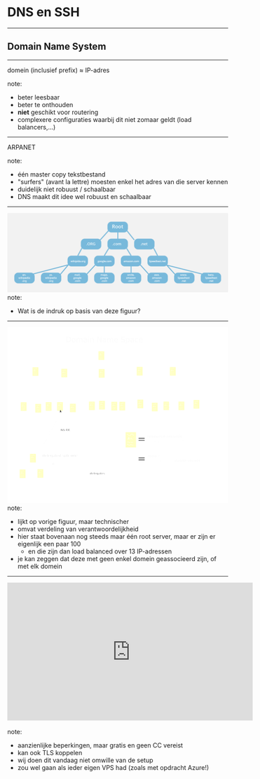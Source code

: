 # DNS en SSH
---
## Domain Name System
---
domein (inclusief prefix) ≈ IP-adres

note:
- beter leesbaar
- beter te onthouden
- **niet** geschikt voor routering
- complexere configuraties waarbij dit niet zomaar geldt (load balancers,...)
---
ARPANET

note:
- één master copy tekstbestand
- "surfers" (avant la lettre) moesten enkel het adres van die server kennen
- duidelijk niet robuust / schaalbaar
- DNS maakt dit idee wel robuust en schaalbaar
---
![DNS root server](./afbeeldingen/dns-root-server.png)
note:
- Wat is de indruk op basis van deze figuur?
---
![domain name space](./afbeeldingen/Domain_name_space.svg)
note:
- lijkt op vorige figuur, maar technischer
- omvat verdeling van verantwoordelijkheid
- hier staat bovenaan nog steeds maar één root server, maar er zijn er eigenlijk een paar 100
  - en die zijn dan load balanced over 13 IP-adressen
- je kan zeggen dat deze met geen enkel domein geassocieerd zijn, of met elk domein
---
<iframe width="560" height="315" src="https://www.youtube.com/embed/27r4Bzuj5NQ?si=dgP3K7T8dTUtqYqV"
                    title="YouTube video player" frameborder="0"
                    allow="accelerometer; autoplay; clipboard-write; encrypted-media; gyroscope; picture-in-picture; web-share"
                    allowfullscreen />

note:
- eindgebruiker moet een DNS-resolver instellen ≠ name server
- zie netwerksettings
- normaal mee ingesteld met IP-adres, maar manueel aanpasbaar
- bv. switchen naar Google DNS
- voorgesteld als IP-adres, want niet raadpleegbaar via naam
- luistert op poort 53
  - name servers doen dit ook, maar hebben andere **verantwoordelijkheid**
---
Caching

note:
- DNS-records hebben een TTL
- "non-authoritative" = afkomstig uit een cache, niet recht van de bron
---
Load balancing

note:
- voor wanneer meerdere servers dezelfde dienst aanbeiden
- heel makkelijk: gewoon afwisselend andere antwoorden geven op queries
---
- Open het Wireshark bestand DNS1 van op DigitAP
- Stel een filter in zodat je enkel HTTP en DNS ziet
  - Een OR van filters doe je met `||`
- Beantwoord volgende vragen:
  - Wat is het IP-adres van de DNS server die bevraagd wordt?
  - Hoeveel IP adressen worden er door de DNS server gevonden voor host www.ietf.org?
  - Welke adressen zijn dit?
  - Welk wordt uiteindelijk door de host gebruikt om te surfen?
  - Hoe lang mag de host dit adres beschouwen als geldig?
---
- Om een DNS server te bevragen, gebruik je `nslookup`
  - Mogelijk moet je hiervoor je Windows Terminal als admin openen
- Vraag het DNS record op voor www.ap.be
  - Welke DNS server heeft de vraag beantwoord?
  - Welk adres krijg je?
  - Is de server authoritative voor dit domein?
- Vraag het DNS record op voor learning.ap.be
  - Welke DNS server heeft de vraag beantwoord?
  - Welk adres krijg je?
  - Is de server authoritative voor dit domein?
  - Wat valt op in vergelijking met de eerdere query? Wat zou dit kunnen betekenen?
---
- Je DNS-server is automatisch toegekend
- Je kan hem systeembreed wijzigen of je kan bij `nslookup` een andere gebruiken
- Probeer uit: nslookup `www.ap.be 8.8.8.8`
- Krijg je hetzelfde antwoord als eerder?
- Vraag aan volgende 4 DNS-servers waar www.amazon.com staat. Hou alle resultaten bij in één file:
  - 8.8.8.8
  - 195.130.130.4
  - 204.13.250.31
  - 195.238.2.21
- Wat verklaart dat de resultaten gelijk of verschillend zijn?
---
- A
- AAAA
- CNAME
- MX
- NS
  - SOA

note:
- belangrijkste records voor programmeurs
- je ziet deze zaken als je bv. zelf een domein registreert
- A = meest klassieke mapping (domeinnaam op IPv4-adres)
- Dus je vult iets in van de vorm example.com = 192.168.0.2
- AAAA = IPv6-versie
- CNAME = alias, i.e. ander domein (dat we dan zullen resolven)
  - kan bv. van pas komen om `www` en leeg prefix gelijk te schakelen
- MX = geassocieerde mail server (als je er zelf een hebt)
- NS = domeinnaam van een name server voor een domein
  - als je zelf alle namen onder een domein wil kunnen beheren
- SOA is vooral belangrijk als je een eigen zone managet, bevat zaken zoals contactadres beheerder en TTL
---
![voorbeeld DNS in GoDaddy](./afbeeldingen/voorbeeld-dns-godaddy.png)
---
Klassikale opdracht

note:
- klanten.netnoobs.be en bestellingen.netnoobs.be bereikbaar maken
- start zo kleinschalig mogelijk
- i.e. surf eerst van binnen Netnoobs netwerk via één server naar andere
- daarna vanaf .be name server
- doorgaan tot het lukt vanaf clients
---
Uitbreiding: winkelen.netnoobs.nl
---
## SSH

note:
- secure shell (remote login)
- vereist client en server
- applicatielaagprotocol
- standaard luistert server op poort 22
- client is voorzien bij Git Bash
- vaak niet mogelijk via wachtwoord, wel asymmetrische sleutels (zie TLS)
- klassiek gebruik = shell opstarten, maar ook voor Github, voor remote sessie VSC,...
  - alomtegenwoordig in cloud infrastructuur!
---
Gegeven:

- server IP (zelfde voor iedereen)
- container ID (individueel)
- loginnaam (individueel)
- poortnummer (individueel)
- wachtwoord (individueel)
---
- `ssh USERNAAM@SERVERIP`
- `docker exec -it CONTAINERID bash`
- `apt update; apt install -y nano; nano htdocs/index.html`
- bewerk de HTML en sla op zodat je je eigen site kan herkennen
- surf naar de website (hoe?)
- registreer via FreeDNS (niet toegankelijk via netwerk school, gebruik hotspot)
- controleer propagatie via WhatsMyDNS
- surf via domeinnaam naar de website
---
![interactie client-server](./afbeeldingen/SSHkeydiagram.webp)

note:
- zullen iets verderop zelf sleutels maken!
---
authorized_keys

note:
- zit op de server!
- betreft dus publieke sleutels!
---
known_hosts

note:
- op de client!
- omvat adres en signatuur
- waarschuwing bij nieuwe bestemming
  - waarom denk je dat dit belangrijk is?
---
config

note:
- meerdere SSH key pairs mogelijk
- kan default settings koppelen
  - bv. deze sleutel gebruiken wanneer we met dat IP-adres verbinden
  - te veel verschillende sleutels en geen config ⇒ te veel pogingen, weigering
---

- `scp /path/to/local/file username@remotehost:/path/to/remote/directory`
- `scp username@remotehost:/path/to/remote/file /path/to/local/directory`

note:
- Op Linux begint een filesysteem bij `/`, niet `C:`
- forward slash ipv backslash
---
Opdracht (Git bash)
- sleutelpaar aanmaken: `ssh-keygen -t rsa -b 4096` met defaults en lege passphrase
- kijk in (verborgen map) `.ssh`
- kopieer naar server: `ssh-copy-id -i ~/.ssh/id_rsa.pub username@remotehost`
  - dit combineert `scp` met een append in `authorized_keys`
- log in op de server
- `chmod 700 ~/.ssh` beperkt rechten op deze map
- `chmod 600 ~/.ssh/authorized_keys` beperkt rechten file
- test login zonder wachtwoord
- registreer public key in Github
- maak een niet-lege repo, clone via SSH, commit iets, push
---

![temp mail](./afbeeldingen/tempmail.png)

note:

- geen "leerstof"
- wel heel nuttig
- kwestie van privacy en digitale hygiëne
---

<iframe width="560" height="315" src="https://www.youtube.com/embed/dm8i4IFTA7k?si=oG083hSw_HZHSzG2"
    title="YouTube video player" frameborder="0"
    allow="accelerometer; autoplay; clipboard-write; encrypted-media; gyroscope; picture-in-picture; web-share"
    allowfullscreen></iframe>

note:
- aanzienlijke beperkingen, maar gratis en geen CC vereist
- kan ook TLS koppelen
- wij doen dit vandaag niet omwille van de setup
- zou wel gaan als ieder eigen VPS had (zoals met opdracht Azure!)
